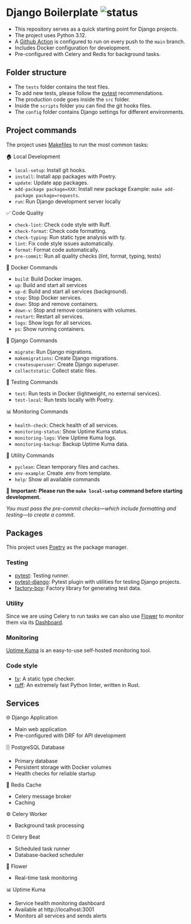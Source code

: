 # Django Boilerplate ![status](https://github.com/AlexLoar/django-boilerplate/actions/workflows/ci.yml/badge.svg)


- This repository serves as a quick starting point for Django projects.
- The project uses Python 3.12.
- A [Github Action](https://github.com/AlexLoar/django-boilerplate/actions/) is configured to run on every push to the `main` branch.
- Includes Docker configuration for development.
- Pre-configured with Celery and Redis for background tasks.

## Folder structure

- The `tests` folder contains the test files.
- To add new tests, please follow the [pytest](https://docs.pytest.org/en/7.1.x/getting-started.html) recommendations.
- The production code goes inside the `src` folder.
- Inside the `scripts` folder you can find the git hooks files.
- The `config` folder contains Django settings for different environments.

## Project commands

The project uses [Makefiles](https://www.gnu.org/software/make/manual/html_node/Introduction.html) to run the most common tasks:

🏠 Local Development

- `local-setup`: Install git hooks.
- `install`: Install app packages with Poetry.
- `update`: Update app packages.
- `add-package package=XXX`: Install new package Example: `make add-package package=requests`.
- `run`: Run Django development server locally

✅ Code Quality

- `check-lint`: Check code style with Ruff.
- `check-format`: Check code formatting.
- `check-typing`: Run static type analysis with ty.
- `lint`: Fix code style issues automatically.
- `format`: Format code automatically.
- `pre-commit`: Run all quality checks (lint, format, typing, tests)

🐳 Docker Commands

- `build`: Build Docker images.
- `up`: Build and start all services
- `up-d`: Build and start all services (background).
- `stop`: Stop Docker services.
- `down`: Stop and remove containers.
- `down-v`: Stop and remove containers with volumes.
- `restart`: Restart all services.
- `logs`: Show logs for all services.
- `ps`: Show running containers.

🔧 Django Commands

- `migrate`: Run Django migrations.
- `makemigrations`: Create Django migrations.
- `createsuperuser`: Create Django superuser.
- `collectstatic`: Collect static files.

🧪 Testing Commands

- `test`: Run tests in Docker (lightweight, no external services).
- `test-local`: Run tests locally with Poetry.

📊 Monitoring Commands

- `health-check`: Check health of all services.
- `monitoring-status`: Show Uptime Kuma status.
- `monitoring-logs`: View Uptime Kuma logs.
- `monitoring-backup`: Backup Uptime Kuma data.

🧹 Utility Commands

- `pyclean`: Clean temporary files and caches.
- `env-example`: Create .env from template.
- `help`: Show all available commands

🔴 **Important: Please run the `make local-setup` command before starting development.**

_You must pass the pre-commit checks—which include formatting and testing—to create a commit._

## Packages

This project uses [Poetry](https://python-poetry.org/) as the package manager.

### Testing

- [pytest](https://docs.pytest.org/en/stable/): Testing runner.
- [pytest-django](https://pytest-django.readthedocs.io/en/latest/index.html): Pytest plugin with utilities for testing Django projects.
- [factory-boy](https://factoryboy.readthedocs.io/en/stable/index.html): Factory library for generating test data.

### Utility

Since we are using Celery to run tasks we can also use [Flower](https://flower.readthedocs.io/en/latest/) to monitor them via its [Dashboard](http://localhost:5555/).

### Monitoring

[Uptime Kuma](https://github.com/louislam/uptime-kuma) is an easy-to-use self-hosted monitoring tool.

### Code style

- [ty](https://github.com/astral-sh/ty): A static type checker.
- [ruff](https://github.com/astral-sh/ruff): An extremely fast Python linter, written in Rust.


## Services

🌐 Django Application

- Main web application
- Pre-configured with DRF for API development

🗄️ PostgreSQL Database

- Primary database
- Persistent storage with Docker volumes
- Health checks for reliable startup

🔄 Redis Cache

- Celery message broker
- Caching

⚙️ Celery Worker

- Background task processing

⏰ Celery Beat

- Scheduled task runner
- Database-backed scheduler

🌸 Flower

- Real-time task monitoring

📊 Uptime Kuma

- Service health monitoring dashboard
- Available at http://localhost:3001
- Monitors all services and sends alerts
